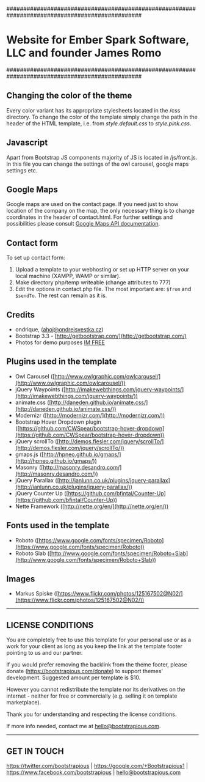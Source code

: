################################################################################################

# Website for Ember Spark Software, LLC and founder James Romo

################################################################################################


## Changing the color of the theme

Every color variant has its appropriate stylesheets located in the /css directory. To change the color of the template simply change the path in the header of the HTML template, i.e. from *style.default.css* to *style.pink.css*.


## Javascript

Apart from Bootstrap JS components majority of JS is located in /js/front.js. In this file you can change the settings of the owl carousel, google maps settings etc. 

## Google Maps

Google maps are used on the contact page. If you need just to show location of the company on the map, the only necessary thing is to change coordinates in the header of contact.html. For further settings and possibilities please consult [Google Maps API documentation](https://developers.google.com/maps/documentation/javascript/).

## Contact form

To set up contact form:

1. Upload a template to your webhosting or set up HTTP server on your local machine (XAMPP, WAMP or similar).
2. Make directory php/temp writeable (change attributes to 777)
3. Edit the options in contact.php file. The most important are: `$from` and `$sendTo`. The rest can remain as it is.

## Credits
- ondrique, (ahoj@ondrejsvestka.cz)
- Bootstrap 3.3 - [http://getbootstrap.com/](http://getbootstrap.com/)
- Photos for demo purposes [IM FREE](http://www.imcreator.com/free)

## Plugins used in the template

- Owl Carousel ([http://www.owlgraphic.com/owlcarousel/](http://www.owlgraphic.com/owlcarousel/))
- jQuery Waypoints ([http://imakewebthings.com/jquery-waypoints/](http://imakewebthings.com/jquery-waypoints/))
- animate.css ([http://daneden.github.io/animate.css/](http://daneden.github.io/animate.css/))
- Modernizr ([http://modernizr.com/](http://modernizr.com/)) 
- Bootstrap Hover Dropdown plugin ([https://github.com/CWSpear/bootstrap-hover-dropdown](https://github.com/CWSpear/bootstrap-hover-dropdown))
- jQuery scrollTo ([http://demos.flesler.com/jquery/scrollTo/](http://demos.flesler.com/jquery/scrollTo/))
- gmaps.js ([http://hpneo.github.io/gmaps/](http://hpneo.github.io/gmaps/))
- Masonry ([http://masonry.desandro.com/](http://masonry.desandro.com/))
- jQuery Parallax ([http://ianlunn.co.uk/plugins/jquery-parallax](http://ianlunn.co.uk/plugins/jquery-parallax/))
- jQuery Counter Up ([https://github.com/bfintal/Counter-Up](https://github.com/bfintal/Counter-Up))
- Nette Framework ([http://nette.org/en/](http://nette.org/en/))


## Fonts used in the template

- Roboto ([https://www.google.com/fonts/specimen/Roboto](https://www.google.com/fonts/specimen/Roboto))
- Roboto Slab ([http://www.google.com/fonts/specimen/Roboto+Slab](http://www.google.com/fonts/specimen/Roboto+Slab))

## Images

- Markus Spiske ([https://www.flickr.com/photos/125167502@N02/](https://www.flickr.com/photos/125167502@N02/))

---------------------
 LICENSE CONDITIONS
---------------------

You are completely free to use this template for your personal use or as a work for your client as long as you keep the link at the template footer pointing to us and our partner. 

If you would prefer removing the backlink from the theme footer, please donate (https://bootstrapious.com/donate) to support themes' development. Suggested amount per template is $10.

However you cannot redistribute the template nor its derivatives on the internet - neither for free or commercially (e.g. selling it on template marketplace).

Thank you for understanding and respecting the license conditions.

If more info needed, contact me at hello@bootstrapious.com.

---------------------
 GET IN TOUCH
---------------------

https://twitter.com/bootstrapious | https://google.com/+Bootstrapious1 | https://www.facebook.com/bootstrapious | hello@bootstrapious.com
